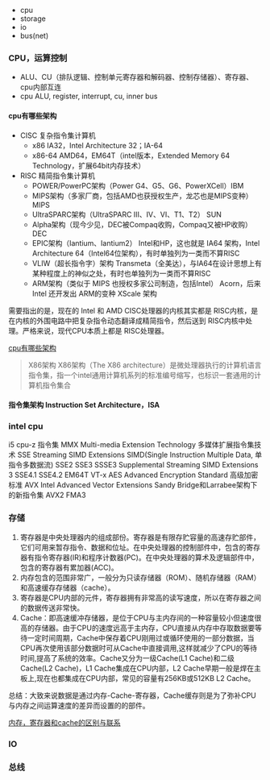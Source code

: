 * cpu
* storage
* io
* bus(net)

### CPU，运算控制
* ALU、CU（排队逻辑、控制单元寄存器和解码器、控制存储器）、寄存器、cpu内部互连
* cpu ALU, register, interrupt, cu, inner bus

#### cpu有哪些架构
* CISC 复杂指令集计算机
  - x86 IA32，Intel Architecture 32；IA-64
  - x86-64 AMD64，EM64T（intel版本，Extended Memory 64 Technology，扩展64bit内存技术）
* RISC 精简指令集计算机
  - POWER/PowerPC架构（Power G4、G5、G6、PowerXCell）IBM
  - MIPS架构（多家厂商，包括AMD也获授权生产，龙芯也是MIPS变种）MIPS
  - UltraSPARC架构（UltraSPARC III、IV、VI、T1、T2） SUN
  - Alpha架构（现今少见，DEC被Compaq收购，Compaq又被HP收购）DEC
  - EPIC架构（Iantium、Iantium2） Intel和HP，这也就是 IA64 架构，Intel Architecture 64（Intel64位架构），有时单独列为一类而不算RISC
  - VLIW（超长指令字）架构 Transmeta（全美达），与IA64在设计思想上有某种程度上的神似之处，有时也单独列为一类而不算RISC
  - ARM架构（类似于 MIPS 也授权多家公司制造，包括Intel） Acorn，后来 Intel 还开发出 ARM的变种 XScale 架构

需要指出的是，现在的 Intel 和 AMD CISC处理器的内核其实都是 RISC内核，是在内核的外围电路中把复杂指令动态翻译成精简指令，然后送到 RISC内核中处理。严格来说，现代CPU本质上都是 RISC处理器。

[cpu有哪些架构](https://blog.csdn.net/yyyljw/article/details/79419190)

> X86架构 X86架构（The X86 architecture）是微处理器执行的计算机语言指令集，指一个intel通用计算机系列的标准编号缩写，也标识一套通用的计算机指令集合

#### 指令集架构 Instruction Set Architecture，ISA

### intel cpu 
i5 cpu-z 指令集
MMX Multi-media Extension Technology 多媒体扩展指令集技术
SSE Streaming SIMD Extensions SIMD(Single Instruction Multiple Data, 单指令多数据流)
SSE2
SSE3
SSSE3 Supplemental Streaming SIMD Extensions 3
SSE4.1
SSE4.2
EM64T
VT-x
AES Advanced Encryption Standard 高级加密标准
AVX Intel Advanced Vector Extensions Sandy Bridge和Larrabee架构下的新指令集
AVX2
FMA3

### 存储
1. 寄存器是中央处理器内的组成部份。寄存器是有限存贮容量的高速存贮部件，它们可用来暂存指令、数据和位址。在中央处理器的控制部件中，包含的寄存器有指令寄存器(IR)和程序计数器(PC)。在中央处理器的算术及逻辑部件中，包含的寄存器有累加器(ACC)。
2. 内存包含的范围非常广，一般分为只读存储器（ROM）、随机存储器（RAM）和高速缓存存储器（cache）。
3. 寄存器是CPU内部的元件，寄存器拥有非常高的读写速度，所以在寄存器之间的数据传送非常快。
4. Cache：即高速缓冲存储器，是位于CPU与主内存间的一种容量较小但速度很高的存储器。由于CPU的速度远高于主内存，CPU直接从内存中存取数据要等待一定时间周期，Cache中保存着CPU刚用过或循环使用的一部分数据，当CPU再次使用该部分数据时可从Cache中直接调用,这样就减少了CPU的等待时间,提高了系统的效率。Cache又分为一级Cache(L1 Cache)和二级Cache(L2 Cache)，L1 Cache集成在CPU内部，L2 Cache早期一般是焊在主板上,现在也都集成在CPU内部，常见的容量有256KB或512KB L2 Cache。

总结：大致来说数据是通过内存-Cache-寄存器，Cache缓存则是为了弥补CPU与内存之间运算速度的差异而设置的的部件。

[内存，寄存器和cache的区别与联系](http://www.cnblogs.com/zzdbullet/p/9484040.html)

### IO


### 总线